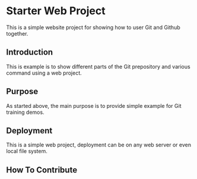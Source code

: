 # Starter Web Project

This is a simple website project for 
showing how to user Git and Github together.

## Introduction

This is example is to show different parts
of the Git prepository and various command
using a web project.

## Purpose

As started above, the main purpose is to provide
 simple example for Git training demos.

## Deployment

This is a simple web project, deployment
can be on any web server or even local
file system.

## How To Contribute

